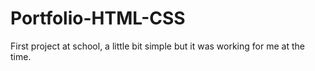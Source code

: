 # Portfolio-HTML-CSS

First project at school, a little bit simple but it was working for me at the time.
